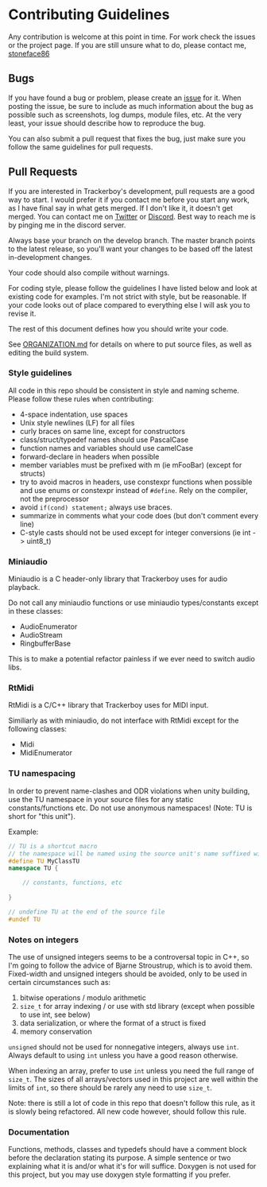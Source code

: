 # Contributing Guidelines

Any contribution is welcome at this point in time. For work check the issues
or the project page. If you are still unsure what to do, please contact me,
[stoneface86](https://github.com/stoneface86)

## Bugs

If you have found a bug or problem, please create an
[issue](https://github.com/stoneface86/trackerboy/issues) for it. When
posting the issue, be sure to include as much information about the bug
as possible such as screenshots, log dumps, module files, etc. At the
very least, your issue should describe how to reproduce the bug.

You can also submit a pull request that fixes the bug, just make sure you
follow the same guidelines for pull requests.

## Pull Requests

If you are interested in Trackerboy's development, pull requests are a good way to
start. I would prefer it if you contact me before you start any work, as I
have final say in what gets merged. If I don't like it, it doesn't get merged.
You can contact me on [Twitter](https://twitter.com/stoneface86) or
[Discord](https://discord.gg/m6wcAK3). Best way to reach me is by pinging me
in the discord server.

Always base your branch on the develop branch. The master branch points to the
latest release, so you'll want your changes to be based off the latest in-development
changes.

Your code should also compile without warnings.

For coding style, please follow the guidelines I have listed below and look at
existing code for examples. I'm not strict with style, but be reasonable. If your
code looks out of place compared to everything else I will ask you to revise it.

The rest of this document defines how you should write your code.

See [ORGANIZATION.md](ORGANIZATION.md) for details on where to put source files,
as well as editing the build system.

### Style guidelines

All code in this repo should be consistent in style and naming scheme. Please
follow these rules when contributing:
 * 4-space indentation, use spaces
 * Unix style newlines (LF) for all files
 * curly braces on same line, except for constructors
 * class/struct/typedef names should use PascalCase
 * function names and variables should use camelCase
 * forward-declare in headers when possible
 * member variables must be prefixed with m (ie mFooBar) (except for structs)
 * try to avoid macros in headers, use constexpr functions when possible and
   use enums or constexpr instead of `#define`. Rely on the compiler, not the preprocessor
 * avoid `if(cond) statement;` always use braces.
 * summarize in comments what your code does (but don't comment every line)
 * C-style casts should not be used except for integer conversions
   (ie int -> uint8_t)

### Miniaudio

Miniaudio is a C header-only library that Trackerboy uses for audio playback.

Do not call any miniaudio functions or use miniaudio types/constants except
in these classes:
 * AudioEnumerator
 * AudioStream
 * RingbufferBase

This is to make a potential refactor painless if we ever need to switch audio
libs.

### RtMidi

RtMidi is a C/C++ library that Trackerboy uses for MIDI input.

Similiarly as with miniaudio, do not interface with RtMidi except for the
following classes:
 * Midi
 * MidiEnumerator

### TU namespacing

In order to prevent name-clashes and ODR violations when unity building, use
the TU namespace in your source files for any static constants/functions etc.
Do not use anonymous namespaces! (Note: TU is short for "this unit").

Example:
```cpp
// TU is a shortcut macro
// the namespace will be named using the source unit's name suffixed with TU
#define TU MyClassTU
namespace TU {

    // constants, functions, etc
    
}

// undefine TU at the end of the source file
#undef TU

```

### Notes on integers

The use of unsigned integers seems to be a controversal topic in C++,
so I'm going to follow the advice of Bjarne Stroustrup, which is to avoid them.
Fixed-width and unsigned integers should be avoided, only to be used in certain
circumstances such as:
 1. bitwise operations / modulo arithmetic
 2. `size_t` for array indexing / or use with std library
    (except when possible to use int, see below)
 3. data serialization, or where the format of a struct is fixed
 4. memory conservation

`unsigned` should not be used for nonnegative integers, always use `int`.
Always default to using `int` unless you have a good reason otherwise.

When indexing an array, prefer to use `int` unless you need the full range of
`size_t`. The sizes of all arrays/vectors used in this project are well within
the limits of `int`, so there should be rarely any need to use `size_t`.

Note: there is still a lot of code in this repo that doesn't follow this rule,
as it is slowly being refactored. All new code however, should follow this rule.

### Documentation

Functions, methods, classes and typedefs should have a comment block before the
declaration stating its purpose. A simple sentence or two explaining what it is
and/or what it's for will suffice. Doxygen is not used for this project, but you
may use doxygen style formatting if you prefer.
